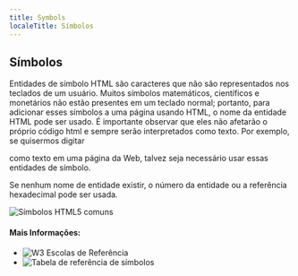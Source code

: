 ```yaml
---
title: Symbols
localeTitle: Símbolos
---
```

## Símbolos

Entidades de símbolo HTML são caracteres que não são representados nos teclados de um usuário. Muitos símbolos matemáticos, científicos e monetários não estão presentes em um teclado normal; portanto, para adicionar esses símbolos a uma página usando HTML, o nome da entidade HTML pode ser usado. É importante observar que eles não afetarão o próprio código html e sempre serão interpretados como texto. Por exemplo, se quisermos digitar <div> como texto em uma página da Web, talvez seja necessário usar essas entidades de símbolo.

Se nenhum nome de entidade existir, o número da entidade ou a referência hexadecimal pode ser usada.

![Símbolos HTML5 comuns](http://ways2web.weebly.com/uploads/5/4/4/8/54485903/8779038_orig.png)

#### Mais Informações:

*   ![W3 Escolas de Referência](https://www.w3schools.com/html/html_symbols.asp)
*   ![Tabela de referência de símbolos](https://dev.w3.org/html5/html-author/charref)